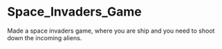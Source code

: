 # Space_Invaders_Game
Made a space invaders game, where you are ship and you need to shoot down the incoming aliens.

